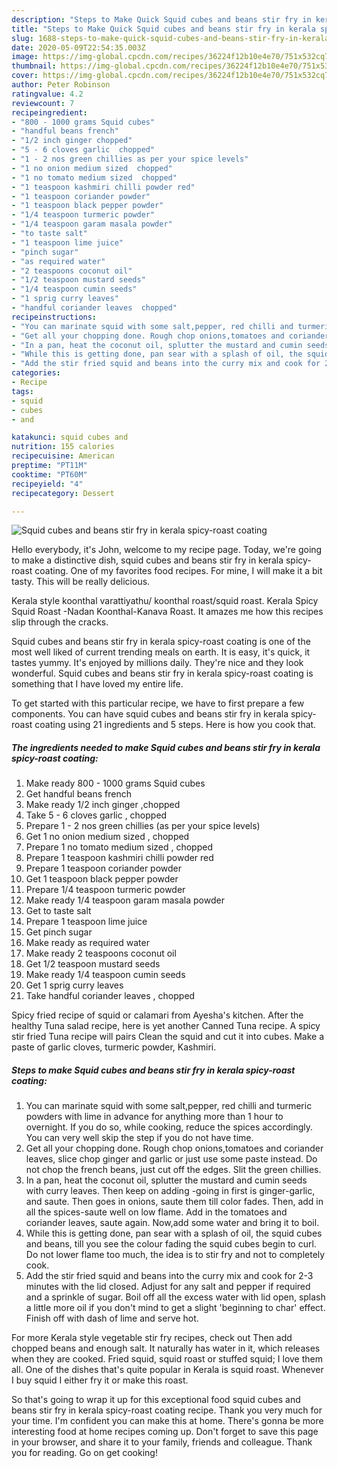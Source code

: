 ```yaml
---
description: "Steps to Make Quick Squid cubes and beans stir fry in kerala spicy-roast coating"
title: "Steps to Make Quick Squid cubes and beans stir fry in kerala spicy-roast coating"
slug: 1688-steps-to-make-quick-squid-cubes-and-beans-stir-fry-in-kerala-spicy-roast-coating
date: 2020-05-09T22:54:35.003Z
image: https://img-global.cpcdn.com/recipes/36224f12b10e4e70/751x532cq70/squid-cubes-and-beans-stir-fry-in-kerala-spicy-roast-coating-recipe-main-photo.jpg
thumbnail: https://img-global.cpcdn.com/recipes/36224f12b10e4e70/751x532cq70/squid-cubes-and-beans-stir-fry-in-kerala-spicy-roast-coating-recipe-main-photo.jpg
cover: https://img-global.cpcdn.com/recipes/36224f12b10e4e70/751x532cq70/squid-cubes-and-beans-stir-fry-in-kerala-spicy-roast-coating-recipe-main-photo.jpg
author: Peter Robinson
ratingvalue: 4.2
reviewcount: 7
recipeingredient:
- "800 - 1000 grams Squid cubes"
- "handful beans french"
- "1/2 inch ginger chopped"
- "5 - 6 cloves garlic  chopped"
- "1 - 2 nos green chillies as per your spice levels"
- "1 no onion medium sized  chopped"
- "1 no tomato medium sized  chopped"
- "1 teaspoon kashmiri chilli powder red"
- "1 teaspoon coriander powder"
- "1 teaspoon black pepper powder"
- "1/4 teaspoon turmeric powder"
- "1/4 teaspoon garam masala powder"
- "to taste salt"
- "1 teaspoon lime juice"
- "pinch sugar"
- "as required water"
- "2 teaspoons coconut oil"
- "1/2 teaspoon mustard seeds"
- "1/4 teaspoon cumin seeds"
- "1 sprig curry leaves"
- "handful coriander leaves  chopped"
recipeinstructions:
- "You can marinate squid with some salt,pepper, red chilli and turmeric powders with lime in advance for anything more than 1 hour to overnight. If you do so, while cooking, reduce the spices accordingly. You can very well skip the step if you do not have time."
- "Get all your chopping done. Rough chop onions,tomatoes and coriander leaves, slice chop ginger and garlic or just use some paste instead. Do not chop the french beans, just cut off the edges. Slit the green chillies."
- "In a pan, heat the coconut oil, splutter the mustard and cumin seeds with curry leaves. Then keep on adding -going in first is ginger-garlic, and saute. Then goes in onions, saute them till color fades. Then, add in all the spices-saute well on low flame. Add in the tomatoes and coriander leaves, saute again. Now,add some water and bring it to boil."
- "While this is getting done, pan sear with a splash of oil, the squid cubes and beans, till you see the colour fading the squid cubes begin to curl. Do not lower flame too much, the idea is to stir fry and not to completely cook."
- "Add the stir fried squid and beans into the curry mix and cook for 2-3 minutes with the lid closed. Adjust for any salt and pepper if required and a sprinkle of sugar. Boil off all the excess water with lid open, splash a little more oil if you don&#39;t mind to get a slight &#39;beginning to char&#39; effect. Finish off with dash of lime and serve hot."
categories:
- Recipe
tags:
- squid
- cubes
- and

katakunci: squid cubes and 
nutrition: 155 calories
recipecuisine: American
preptime: "PT11M"
cooktime: "PT60M"
recipeyield: "4"
recipecategory: Dessert

---
```



![Squid cubes and beans stir fry in kerala spicy-roast coating](https://img-global.cpcdn.com/recipes/36224f12b10e4e70/751x532cq70/squid-cubes-and-beans-stir-fry-in-kerala-spicy-roast-coating-recipe-main-photo.jpg)

Hello everybody, it's John, welcome to my recipe page. Today, we're going to make a distinctive dish, squid cubes and beans stir fry in kerala spicy-roast coating. One of my favorites food recipes. For mine, I will make it a bit tasty. This will be really delicious.

Kerala style koonthal varattiyathu/ koonthal roast/squid roast. Kerala Spicy Squid Roast -Nadan Koonthal-Kanava Roast. It amazes me how this recipes slip through the cracks.

Squid cubes and beans stir fry in kerala spicy-roast coating is one of the most well liked of current trending meals on earth. It is easy, it's quick, it tastes yummy. It's enjoyed by millions daily. They're nice and they look wonderful. Squid cubes and beans stir fry in kerala spicy-roast coating is something that I have loved my entire life.


To get started with this particular recipe, we have to first prepare a few components. You can have squid cubes and beans stir fry in kerala spicy-roast coating using 21 ingredients and 5 steps. Here is how you cook that.

<!--inarticleads1-->

##### The ingredients needed to make Squid cubes and beans stir fry in kerala spicy-roast coating:

1. Make ready 800 - 1000 grams Squid cubes
1. Get handful beans french
1. Make ready 1/2 inch ginger ,chopped
1. Take 5 - 6 cloves garlic , chopped
1. Prepare 1 - 2 nos green chillies (as per your spice levels)
1. Get 1 no onion medium sized , chopped
1. Prepare 1 no tomato medium sized , chopped
1. Prepare 1 teaspoon kashmiri chilli powder red
1. Prepare 1 teaspoon coriander powder
1. Get 1 teaspoon black pepper powder
1. Prepare 1/4 teaspoon turmeric powder
1. Make ready 1/4 teaspoon garam masala powder
1. Get to taste salt
1. Prepare 1 teaspoon lime juice
1. Get pinch sugar
1. Make ready as required water
1. Make ready 2 teaspoons coconut oil
1. Get 1/2 teaspoon mustard seeds
1. Make ready 1/4 teaspoon cumin seeds
1. Get 1 sprig curry leaves
1. Take handful coriander leaves , chopped


Spicy fried recipe of squid or calamari from Ayesha&#39;s kitchen. After the healthy Tuna salad recipe, here is yet another Canned Tuna recipe. A spicy stir fried Tuna recipe will pairs Clean the squid and cut it into cubes. Make a paste of garlic cloves, turmeric powder, Kashmiri. 

<!--inarticleads2-->

##### Steps to make Squid cubes and beans stir fry in kerala spicy-roast coating:

1. You can marinate squid with some salt,pepper, red chilli and turmeric powders with lime in advance for anything more than 1 hour to overnight. If you do so, while cooking, reduce the spices accordingly. You can very well skip the step if you do not have time.
1. Get all your chopping done. Rough chop onions,tomatoes and coriander leaves, slice chop ginger and garlic or just use some paste instead. Do not chop the french beans, just cut off the edges. Slit the green chillies.
1. In a pan, heat the coconut oil, splutter the mustard and cumin seeds with curry leaves. Then keep on adding -going in first is ginger-garlic, and saute. Then goes in onions, saute them till color fades. Then, add in all the spices-saute well on low flame. Add in the tomatoes and coriander leaves, saute again. Now,add some water and bring it to boil.
1. While this is getting done, pan sear with a splash of oil, the squid cubes and beans, till you see the colour fading the squid cubes begin to curl. Do not lower flame too much, the idea is to stir fry and not to completely cook.
1. Add the stir fried squid and beans into the curry mix and cook for 2-3 minutes with the lid closed. Adjust for any salt and pepper if required and a sprinkle of sugar. Boil off all the excess water with lid open, splash a little more oil if you don&#39;t mind to get a slight &#39;beginning to char&#39; effect. Finish off with dash of lime and serve hot.


For more Kerala style vegetable stir fry recipes, check out Then add chopped beans and enough salt. It naturally has water in it, which releases when they are cooked. Fried squid, squid roast or stuffed squid; I love them all. One of the dishes that&#39;s quite popular in Kerala is squid roast. Whenever I buy squid I either fry it or make this roast. 

So that's going to wrap it up for this exceptional food squid cubes and beans stir fry in kerala spicy-roast coating recipe. Thank you very much for your time. I'm confident you can make this at home. There's gonna be more interesting food at home recipes coming up. Don't forget to save this page in your browser, and share it to your family, friends and colleague. Thank you for reading. Go on get cooking!
